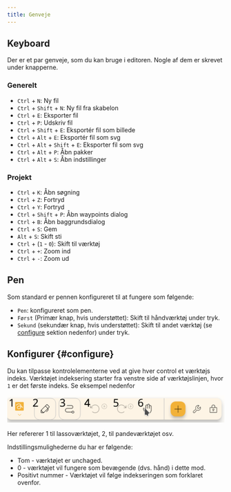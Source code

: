 ```yaml
---
title: Genveje
---
```


## Keyboard

Der er et par genveje, som du kan bruge i editoren.
Nogle af dem er skrevet under knapperne.

### Generelt

- `Ctrl` + `N`: Ny fil
- `Ctrl` + `Shift` + `N`: Ny fil fra skabelon
- `Ctrl` + `E`: Eksporter fil
- `Ctrl` + `P`: Udskriv fil
- `Ctrl` + `Shift` + `E`: Eksportér fil som billede
- `Ctrl` + `Alt` + `E`: Eksportér fil som svg
- `Ctrl` + `Alt` + `Shift` + `E`: Eksporter fil som svg
- `Ctrl` + `Alt` + `P`: Åbn pakker
- `Ctrl` + `Alt` + `S`: Åbn indstillinger

### Projekt

- `Ctrl` + `K`: Åbn søgning
- `Ctrl` + `Z`: Fortryd
- `Ctrl` + `Y`: Fortryd
- `Ctrl` + `Shift` + `P`: Åbn waypoints dialog
- `Ctrl` + `B`: Åbn baggrundsdialog
- `Ctrl` + `S`: Gem
- `Alt` + `S`: Skift sti
- `Ctrl` + (`1` - `0`): Skift til værktøj
- `Ctrl` + `+`: Zoom ind
- `Ctrl` + `-`: Zoom ud

## Pen

Som standard er pennen konfigureret til at fungere som følgende:

- `Pen`: konfigureret som pen.
- `Først` (Primær knap, hvis understøttet): Skift til håndværktøj under tryk.
- `Sekund` (sekundær knap, hvis understøttet): Skift til andet værktøj (se [configure](#configure) sektion nedenfor) under tryk.

## Konfigurer {#configure}

Du kan tilpasse kontrolelementerne ved at give hver control et værktøjs indeks. Værktøjet indeksering starter fra venstre side af værktøjslinjen, hvor `1` er det første indeks. Se eksempel nedenfor

![værktøjslinje nummereret](toolbar_numbered.png)

Her refererer 1 til lassoværktøjet, 2, til pandeværktøjet osv.

Indstillingsmulighederne du har er følgende:

- Tom - værktøjet er unchaged.
- 0 - værktøjet vil fungere som bevægende (dvs. hånd) i dette mod.
- Positivt nummer - Værktøjet vil følge indekseringen som forklaret ovenfor.
